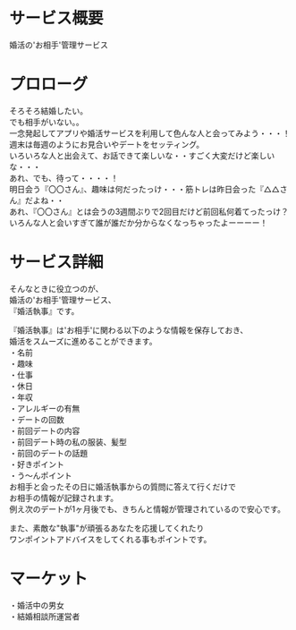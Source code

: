 # サービス概要
 
婚活の'お相手'管理サービス
 
# プロローグ
 
そろそろ結婚したい。  
でも相手がいない。。  
一念発起してアプリや婚活サービスを利用して色んな人と会ってみよう・・・！  
週末は毎週のようにお見合いやデートをセッティング。  
いろいろな人と出会えて、お話できて楽しいな・・すごく大変だけど楽しいな・・・  
あれ、でも、待って・・・・！  
明日会う『〇〇さん』、趣味は何だったっけ・・・筋トレは昨日会った『△△さん』だよね・・  
あれ、『〇〇さん』とは会うの3週間ぶりで2回目だけど前回私何着てったっけ？  
いろんな人と会いすぎて誰が誰だか分からなくなっちゃったよーーーー！  

 
# サービス詳細
 
そんなときに役立つのが、  
婚活の'お相手'管理サービス、  
『婚活執事』です。  
  
『婚活執事』は'お相手'に関わる以下のような情報を保存しておき、  
婚活をスムーズに進めることができます。  
・名前  
・趣味  
・仕事  
・休日  
・年収  
・アレルギーの有無  
・デートの回数  
・前回デートの内容  
・前回デート時の私の服装、髪型  
・前回のデートの話題  
・好きポイント  
・う〜んポイント  
お相手と会ったその日に婚活執事からの質問に答えて行くだけで  
お相手の情報が記録されます。  
例え次のデートが1ヶ月後でも、きちんと情報が管理されているので安心です。  
  
また、素敵な"執事"が頑張るあなたを応援してくれたり  
ワンポイントアドバイスをしてくれる事もポイントです。  
   
# マーケット
 
・婚活中の男女  
・結婚相談所運営者

